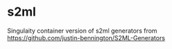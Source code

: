 # s2ml

Singulaity container version of s2ml generators from https://github.com/justin-bennington/S2ML-Generators
